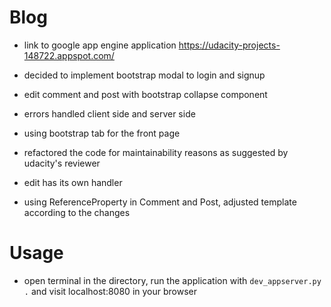 # Blog

 * link to google app engine application https://udacity-projects-148722.appspot.com/

 * decided to implement bootstrap modal to login and signup

 * edit comment and post with bootstrap collapse component

 * errors handled client side and server side

 * using bootstrap tab for the front page

 * refactored the code for maintainability reasons as suggested by udacity's reviewer

 * edit has its own handler

 * using ReferenceProperty in Comment and Post, adjusted template according to the changes

# Usage

 * open terminal in the directory, run the application with `dev_appserver.py .` and visit localhost:8080 in your browser
